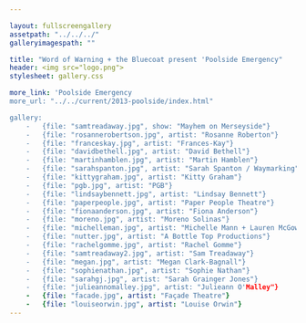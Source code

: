```yaml
---

layout: fullscreengallery
assetpath: "../../../"
galleryimagespath: ""

title: "Word of Warning + the Bluecoat present 'Poolside Emergency"
header: <img src="logo.png">
stylesheet: gallery.css

more_link: 'Poolside Emergency
more_url: "../../current/2013-poolside/index.html"

gallery:
    -   {file: "samtreadaway.jpg", show: "Mayhem on Merseyside"}
    -   {file: "rosannerobertson.jpg", artist: "Rosanne Roberton"}
    -   {file: "franceskay.jpg", artist: "Frances-Kay"}
    -   {file: "davidbethell.jpg", artist: "David Bethell"}
    -   {file: "martinhamblen.jpg", artist: "Martin Hamblen"}
    -   {file: "sarahspanton.jpg", artist: "Sarah Spanton / Waymarking"}
    -   {file: "kittygraham.jpg", artist: "Kitty Graham"}
    -   {file: "pgb.jpg", artist: "PGB"}
    -   {file: "lindsaybennett.jpg", artist: "Lindsay Bennett"}
    -   {file: "paperpeople.jpg", artist: "Paper People Theatre"}
    -   {file: "fionaanderson.jpg", artist: "Fiona Anderson"}
    -   {file: "moreno.jpg", artist: "Moreno Solinas"}
    -   {file: "michelleman.jpg", artist: "Michelle Mann + Lauren McGowan"}
    -   {file: "nutter.jpg", artist: "A Bottle Top Productions"}    
    -   {file: "rachelgomme.jpg", artist: "Rachel Gomme"}
    -   {file: "samtreadaway2.jpg", artist: "Sam Treadaway"}
    -   {file: "megan.jpg", artist: "Megan Clark-Bagnall"}
    -   {file: "sophienathan.jpg", artist: "Sophie Nathan"}
    -   {file: "sarahgj.jpg", artist: "Sarah Grainger Jones"}
    -   {file: "julieannomalley.jpg", artist: "Julieann O'Malley"}
    -   {file: "facade.jpg", artist: "Façade Theatre"}
    -   {file: "louiseorwin.jpg", artist: "Louise Orwin"}
---
```

